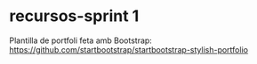 # recursos-sprint 1

Plantilla de portfoli feta amb Bootstrap: https://github.com/startbootstrap/startbootstrap-stylish-portfolio
